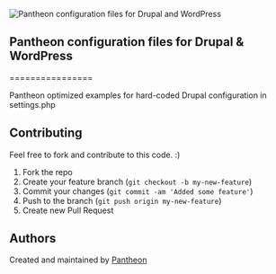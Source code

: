 ![Pantheon configuration files for Drupal and WordPress](https://github.com/timani/pantheon-settings-example/raw/structure/assets/images/pantheon-first-banner.png)


## Pantheon configuration files for Drupal & WordPress
================

Pantheon optimized examples for hard-coded Drupal configuration in settings.php

## Contributing
Feel free to fork and contribute to this code. :)

1. Fork the repo
2. Create your feature branch (`git checkout -b my-new-feature`)
3. Commit your changes (`git commit -am 'Added some feature'`)
4. Push to the branch (`git push origin my-new-feature`)
5. Create new Pull Request

## Authors

Created and maintained by [Pantheon](https://www.getpantheon.com)
 
